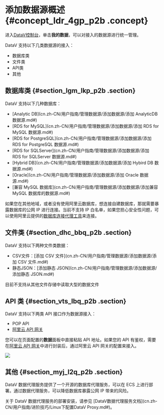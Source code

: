 # 添加数据源概述 {#concept_ldr_4gp_p2b .concept}

进入[DataV控制台](https://datav.aliyun.com/)，单击**我的数据**，可以对接入的数据源进行统一管理。

DataV 支持以下几类数据源的接入：

-   数据库类
-   文件类
-   API类
-   其他

## 数据库类 {#section_lgm_lkp_p2b .section}

DataV 支持以下几种数据库：

-   [Analytic DB](cn.zh-CN/用户指南/管理数据源/添加数据源/添加 AnalyticDB 数据源.md#)
-   [RDS for MySQL](cn.zh-CN/用户指南/管理数据源/添加数据源/添加 RDS for MySQL 数据源.md#)
-   [RDS for PostgreSQL](cn.zh-CN/用户指南/管理数据源/添加数据源/添加 RDS for PostgreSQL 数据源.md#)
-   [RDS for SQLServer](cn.zh-CN/用户指南/管理数据源/添加数据源/添加 RDS for SQLServer 数据源.md#)
-   [Hybrid DB](cn.zh-CN/用户指南/管理数据源/添加数据源/添加 Hybird DB 数据源.md#)
-   [Oracle](cn.zh-CN/用户指南/管理数据源/添加数据源/添加 Oracle 数据源.md#)
-   [兼容 MySQL 数据库](cn.zh-CN/用户指南/管理数据源/添加数据源/添加兼容 MySQL 数据库的数据源.md#)

如果您在其他地域，或者没有使用阿里云数据库，想连接自建数据库，那就需要暴露数据库的公网 IP 进行连接。当前不支持 IP 白名单，如果您担心安全性问题，可以使用阿里云提供的[数据库连接代理工具](#)来连接。

## 文件类 {#section_dhc_bbq_p2b .section}

DataV 支持以下两种文件类数据：

-   CSV文件：[添加 CSV 文件](cn.zh-CN/用户指南/管理数据源/添加数据源/添加 CSV 文件.md#)
-   静态JSON：[添加静态 JSON](cn.zh-CN/用户指南/管理数据源/添加数据源/添加静态 JSON.md#)

目前不支持从其他文件存储中读取大型的数据文件

## API 类 {#section_vts_lbq_p2b .section}

DataV 支持以下两类 API 接口作为数据源接入：

-   POP API
-   [阿里云 API 网关](https://cn.aliyun.com/product/apigateway)

您可以在页面配置的**数据**面板中直接粘贴 API 地址。如果您的 API 有鉴权，需要在[阿里云 API 网关](https://cn.aliyun.com/product/apigateway/)中进行封装后，通过阿里云 API 网关的配置来接入。

![](http://static-aliyun-doc.oss-cn-hangzhou.aliyuncs.com/assets/img/16532/15347312427800_zh-CN.png)

## **其他** {#section_myj_l2q_p2b .section}

DataV 数据代理服务提供了一个开源的数据库代理服务，可以在 ECS 上进行部署。通过数据代理服务，可以降低数据库暴露公网 IP 带来的风险。

关于 DataV 数据代理服务的部署安装，请参见 [DataV数据代理服务文档](cn.zh-CN/用户指南/进阶技巧/Linux下配置DataV Proxy.md#)。


